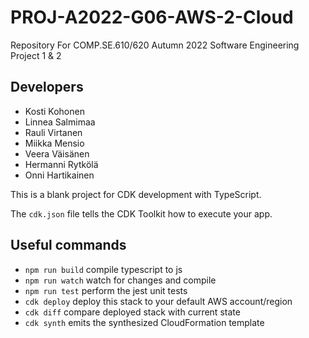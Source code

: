 # PROJ-A2022-G06-AWS-2-Cloud
Repository For COMP.SE.610/620 Autumn 2022 Software Engineering Project 1 &amp; 2

## Developers
* Kosti Kohonen
* Linnea Salmimaa
* Rauli Virtanen
* Miikka Mensio
* Veera Väisänen
* Hermanni Rytkölä
* Onni Hartikainen

This is a blank project for CDK development with TypeScript.

The `cdk.json` file tells the CDK Toolkit how to execute your app.

## Useful commands

* `npm run build`   compile typescript to js
* `npm run watch`   watch for changes and compile
* `npm run test`    perform the jest unit tests
* `cdk deploy`      deploy this stack to your default AWS account/region
* `cdk diff`        compare deployed stack with current state
* `cdk synth`       emits the synthesized CloudFormation template
